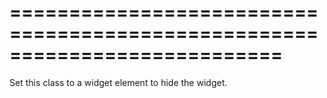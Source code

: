 ===========================================================================
===========================================================================

<!--shortDescription-->
Set this class to a widget element to hide the widget.
<!--/shortDescription-->

<!--fullDescription-->

<!--/fullDescription-->